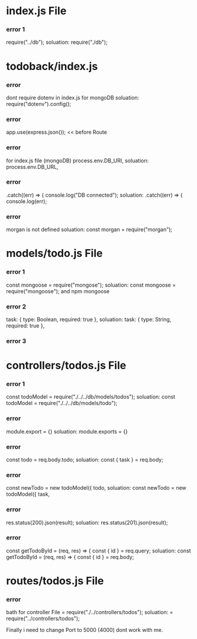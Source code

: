 # index.js File

### error 1
require("../db");
soluation:
require("./db");


# todoback/index.js
### error
dont require dotenv in index.js for mongoDB
soluation:
require("dotenv").config();

### error
app.use(express.json());
<< before Route

### error 
for index.js file (mongoDB)
process.env.DB_URI,
soluation:
process.env.DB_URL,


### error
.catch((err) => {
    console.log("DB connected");
soluation:
.catch((err) => {
    console.log(err);


### error
morgan is not defined
soluation:
const morgan = require("morgan");



# models/todo.js File
### error 1
const mongoose = require("mongose");
soluation:
const mongoose = require("mongoose");
and npm mongoose

### error 2
task: { type: Boolean, required: true },
soluation:
task: { type: String, required: true },

### error 3


# controllers/todos.js File
### error 1
const todoModel = require("./../../db/models/todos");
soluation:
const todoModel = require("./../../db/models/todo");

### error
module.export = {}
soluation:
module.exports = {}

### error 
const todo = req.body.todo;
soluation:
const { task } = req.body;

### error 
const newTodo = new todoModel({
    todo,
soluation:
const newTodo = new todoModel({
    task,

### error 
res.status(200).json(result);
soluation:
res.status(201).json(result);

### error
const getTodoById = (req, res) => {
  const { id } = req.query;
soluation:
const getTodoById = (req, res) => {
const { id } = req.body;


# routes/todos.js File
### error 
bath for controller File
= require("./../controllers/todos");
soluation:
= require("../controllers/todos");


Finally i need to change Port to 5000 (4000) dont work with me.